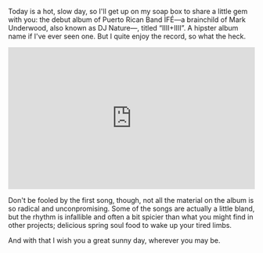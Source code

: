 Today is a hot, slow day, so I'll get up on my soap box to share
a little gem with you: the debut album of Puerto Rican Band ÌFÉ—a
brainchild of Mark Underwood, also known as DJ Nature—, titled
“IIII+IIII”. A hipster album name if I've ever seen one. But I
quite enjoy the record, so what the heck.

<iframe src="https://www.npr.org/player/embed/520995327/520999948" width="100%" height="290" frameborder="0" scrolling="no" title="NPR embedded audio player"></iframe>

Don't be fooled by the first song, though, not all the material on the
album is so radical and unconpromising. Some of the songs are actually
a little bland, but the rhythm is infallible and often a bit
spicier than what you might find in other projects; delicious spring
soul food to wake up your tired limbs.

And with that I wish you a great sunny day, wherever you may be.
